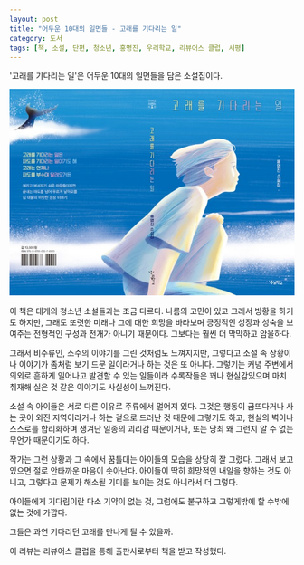 ```yaml
---
layout: post
title: "어두운 10대의 일면들 - 고래를 기다리는 일"
category: 도서
tags: [책, 소설, 단편, 청소년, 홍명진, 우리학교, 리뷰어스 클럽, 서평]
---
```


'고래를 기다리는 일'은
어두운 10대의 일면들을 담은 소설집이다.

![표지](/images/book/waiting-for-a-whale-book-h480.jpg)

이 책은 대게의 청소년 소설들과는 조금 다르다.
나름의 고민이 있고 그래서 방황을 하기도 하지만,
그래도 또렷한 미래나 그에 대한 희망을 바라보며
긍정적인 성장과 성숙을 보여주는 전형적인 구성과 전개가 아니기 때문이다.
그보다는 훨씬 더 막막하고 암울하다.

그래서 비주류인, 소수의 이야기를 그린 것처럼도 느껴지지만,
그렇다고 소설 속 상황이나 이야기가 좀처럼 보기 드문 일이라거나 하는 것은 또 아니다.
그렇기는 커녕 주변에서 의외로 흔하게 일어나고 발견할 수 있는 일들이라
수록작들은 꽤나 현실감있으며 마치 취재해 실은 것 같은 이야기도 사실성이 느껴진다.

소설 속 아이들은 서로 다른 이유로 주류에서 멀어져 있다.
그것은 행동이 굼뜨다거나 사는 곳이 외진 지역이라거나 하는 겉으로 드러난 것 때문에 그렇기도 하고,
현실의 벽이나 스스로를 합리화하며 생겨난 일종의 괴리감 때문이거나,
또는 당최 왜 그런지 알 수 없는 무언가 때문이기도 하다.

작가는 그런 상황과 그 속에서 꿈틀대는 아이들의 모습을 상당히 잘 그렸다.
그래서 보고 있으면 절로 안타까운 마음이 솟아난다.
아이들이 딱히 희망적인 내일을 향하는 것도 아니고,
그렇다고 문제가 해소될 기미를 보이는 것도 아니라서 더 그렇다.

아이들에게 기다림이란 다소 기약이 없는 것,
그럼에도 불구하고 그렇게밖에 할 수밖에 없는 것에 가깝다.

그들은 과연 기다리던 고래를 만나게 될 수 있을까.



<div class="im im-info">
이 리뷰는 리뷰어스 클럽을 통해 출판사로부터 책을 받고 작성했다.
</div>
